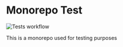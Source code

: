 # Monorepo Test

![Tests workflow](https://github.com/Helium-Soft/monorepo-test/actions/workflows/run-tests.yml/badge.svg)

This is a monorepo used for testing purposes
